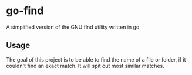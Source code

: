 # go-find
A simplified version of the GNU find utility written in go

## Usage
The goal of this project is to be able to find the name of a file or folder, if it couldn't find an exact match. It will spit out most similar matches.